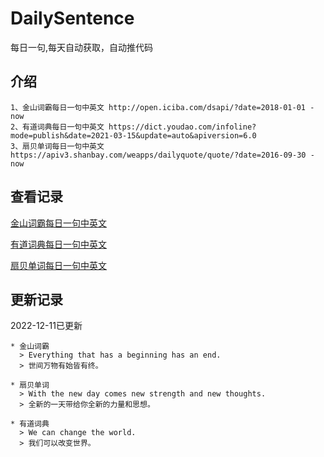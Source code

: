 # DailySentence

每日一句,每天自动获取，自动推代码

## 介绍

```
1、金山词霸每日一句中英文 http://open.iciba.com/dsapi/?date=2018-01-01 - now
2、有道词典每日一句中英文 https://dict.youdao.com/infoline?mode=publish&date=2021-03-15&update=auto&apiversion=6.0
3、扇贝单词每日一句中英文 https://apiv3.shanbay.com/weapps/dailyquote/quote/?date=2016-09-30 - now
```

## 查看记录

[金山词霸每日一句中英文](./data/iciba/)

[有道词典每日一句中英文](./data/youdao/)

[扇贝单词每日一句中英文](./data/shanbay/)

## 更新记录
2022-12-11已更新 
```
* 金山词霸
  > Everything that has a beginning has an end. 
  > 世间万物有始皆有终。

* 扇贝单词
  > With the new day comes new strength and new thoughts.
  > 全新的一天带给你全新的力量和思想。

* 有道词典
  > We can change the world.
  > 我们可以改变世界。

```
